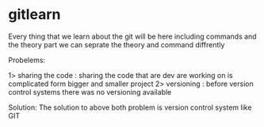 # gitlearn

Every thing that we learn about the git will be here including commands and the theory part we can seprate the theory and command diffrently


Probelems:

1> sharing the code :
    sharing the code that are dev are working on is complicated form bigger and smaller project
2> versioning :
    before version control systems there was no versioning available

Solution:
  The solution to above both problem is version control system like GIT
